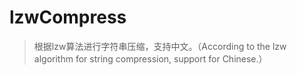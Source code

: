 # lzwCompress
>根据lzw算法进行字符串压缩，支持中文。（According to the lzw algorithm for string compression, support for Chinese.）